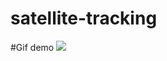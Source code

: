 # satellite-tracking

#Gif demo
![](https://github.com/zbs9804/satellite-tracking/blob/main/Satellite%20tracking.gif)
